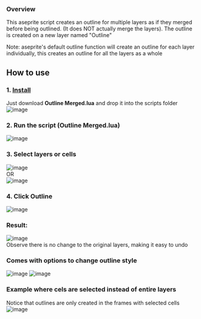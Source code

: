 ### Overview
This aseprite script creates an outline for multiple layers as if they merged before being outlined. (It does NOT actually merge the layers).
The outline is created on a new layer named "Outline"

Note: aseprite's default outline function will create an outline for each layer individually, this creates an outline for all the layers as a whole

## How to use
### 1. [Install](https://community.aseprite.org/t/aseprite-scripts-collection/3599)
Just download **Outline Merged.lua** and drop it into the scripts folder
![image](https://github.com/Arktii/aseprite-outline-merged/assets/72131971/e0be082a-71df-4196-90ba-ac07684303d7)

### 2. Run the script (**Outline Merged.lua**)
![image](https://github.com/Arktii/aseprite-outline-merged/assets/72131971/cbf4b1f5-d6c2-45d5-af1a-fff42acca9cf)

### 3. Select layers or cells
![image](https://github.com/Arktii/aseprite-outline-merged/assets/72131971/7eb5fa89-ee23-4682-b32d-c4bba11b292e) <br>
OR <br>
![image](https://github.com/Arktii/aseprite-outline-merged/assets/72131971/b9d8bb04-644b-47b0-ae5a-0f6db272cf9c)

### 4. Click Outline 
![image](https://github.com/Arktii/aseprite-outline-merged/assets/72131971/58793ffa-9993-4434-a17f-529741b5e086)

### Result:
![image](https://github.com/Arktii/aseprite-outline-merged/assets/72131971/9e751649-edc9-4b18-86ba-64a2e91216cc) <br>
Observe there is no change to the original layers, making it easy to undo <br>

### Comes with options to change outline style
![image](https://github.com/Arktii/aseprite-outline-merged/assets/72131971/b7ae67d4-5756-4396-8f25-c41460052eec)
![image](https://github.com/Arktii/aseprite-outline-merged/assets/72131971/1761f53d-277c-49e5-ae34-f1eab6861d66)

### Example where cels are selected instead of entire layers
Notice that outlines are only created in the frames with selected cells <br>
![image](https://github.com/Arktii/aseprite-outline-merged/assets/72131971/f4bc3267-f6c7-4789-8592-55750a3e5069)
